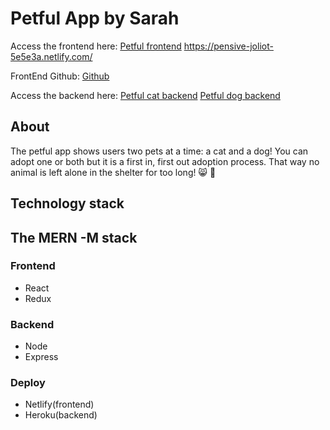# Petful App by Sarah
Access the frontend here: [Petful frontend](https://pensive-joliot-5e5e3a.netlify.com/)
https://pensive-joliot-5e5e3a.netlify.com/

FrontEnd Github: [Github](https://github.com/ssheaks/petful-client)

Access the backend here: [Petful cat backend](https://petful-sarah.herokuapp.com/api/cat)
[Petful dog backend](https://petful-sarah.herokuapp.com/api/dog)

## About
The petful app shows users two pets at a time: a cat and a dog! You can adopt one or both but it is a first in, first out adoption process. That way no animal is left alone in the shelter for too long! :smile_cat: :dog:

## Technology stack
## The MERN -M stack
### Frontend
- React
- Redux

### Backend
- Node
- Express

### Deploy
- Netlify(frontend)
- Heroku(backend)



